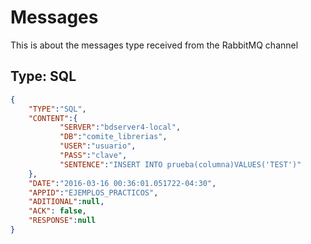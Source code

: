 # Messages

This is about the messages type received from the RabbitMQ channel

## Type: SQL

```json
{
	"TYPE":"SQL",
	"CONTENT":{
		   "SERVER":"bdserver4-local",
		   "DB":"comite_librerias",
		   "USER":"usuario",
		   "PASS":"clave",
		   "SENTENCE":"INSERT INTO prueba(columna)VALUES('TEST')"
	},
	"DATE":"2016-03-16 00:36:01.051722-04:30",
	"APPID":"EJEMPLOS_PRACTICOS",
	"ADITIONAL":null,
	"ACK": false,
	"RESPONSE":null
}
```
